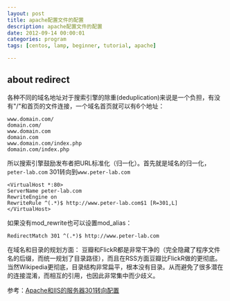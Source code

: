 ```yaml
---
layout: post
title: apache配置文件的配置
description: apache配置文件的配置
date: 2012-09-14 00:00:01
categories: program
tags: [centos, lamp, beginner, tutorial, apache]

---
```


## about redirect

各种不同的域名地址对于搜索引擎的除重(deduplication)来说是一个负担，有没有"/"和首页的文件连接，一个域名首页就可以有6个地址：

    www.domain.com/
    domain.com/
    www.domain.com
    domain.com
    www.domain.com/index.php
    domain.com/index.php

所以搜索引擎鼓励发布者把URL标准化（归一化）。首先就是域名的归一化，`peter-lab.com` 301转向到`www.peter-lab.com`

    <VirtualHost *:80>
    ServerName peter-lab.com
    RewriteEngine on
    RewriteRule ^(.*)$ http://www.peter-lab.com$1 [R=301,L]
    </VirtualHost>

如果没有mod_rewrite也可以设置mod_alias：

    RedirectMatch 301 ^(.*)$ http://www.peter-lab.com

在域名和目录的规划方面： 豆瓣和FlickR都是非常干净的（完全隐藏了程序文件名的后缀，而统一规划了目录路径），而且在RSS方面豆瓣比FlickR做的更彻底。当然Wikipedia更彻底，目录结构非常扁平，根本没有目录。从而避免了很多潜在的连接混淆，而相互的引用，也因此非常集中而少歧义。

参考：[Apache和IIS的服务器301转向配置](http://www.mcanerin.com/EN/articles/301-redirect-apache.asp "Apache和IIS的服务器301转向配置")
